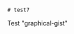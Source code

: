                                                                                                                        # test7
Test "graphical-gist"